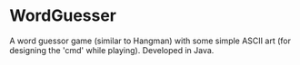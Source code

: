 # WordGuesser

A word guessor game (similar to Hangman) with some simple ASCII art (for designing the 'cmd' while playing).
Developed in Java.
